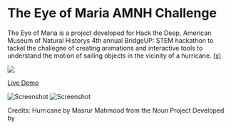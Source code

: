 # The Eye of Maria AMNH Challenge

The Eye of Maria is a project developed for Hack the Deep, American Museum of Natural Historys 4th annual BridgeUP: STEM hackathon to tackel the challegne of creating animations and interactive tools to understand the motion of sailing objects in the vicinity of a hurricane. [(x)](https://github.com/amnh/HackTheDeep/wiki/The-Eye-of-Maria)




<a href="https://imgflip.com/gif/24d8zz"><img src="https://i.imgflip.com/24d8zz.gif" /></a>

[Live Demo](https://hackthedeep.github.io/the-eye-of-maria/)

![Screenshot](https://i.imgur.com/1id3pAT.png)
![Screenshot](https://i.imgur.com/SSsG0iG.png)

Credits:
Hurricane by Masrur Mahmood from the Noun Project
Developed by 
